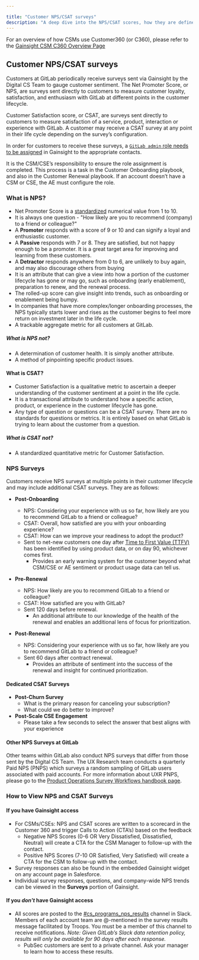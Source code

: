 ```yaml
---

title: "Customer NPS/CSAT surveys"
description: "A deep dive into the NPS/CSAT scores, how they are defined and calculated."
---
```








For an overview of how CSMs use Customer360 (or C360), please refer to the [Gainsight CSM C360 Overview Page](/handbook/customer-success/csm/gainsight/c360-overview)

## Customer NPS/CSAT surveys

Customers at GitLab periodically receive surveys sent via Gainsight by the Digital CS Team to gauge customer sentiment. The Net Promoter Score, or NPS, are surveys sent directly to customers to measure customer loyalty, satisfaction, and enthusiasm with GitLab at different points in the customer lifecycle.

Customer Satisfaction score, or CSAT, are surveys sent directly to customers to measure satisfaction of a service, product, interaction or experience with GitLab. A customer may receive a CSAT survey at any point in their life cycle depending on the survey’s configuration.

In order for customers to receive these surveys, a [`GitLab admin` role needs to be assigned](/handbook/sales/field-operations/customer-success-operations/cs-ops-programs/#gitlab-admin-contacts) in Gainsight to the appropriate contacts.

It is the CSM/CSE’s responsibility to ensure the role assignment is completed. This process is a task in the Customer Onboarding playbook, and also in the Customer Renewal playbook. If an account doesn’t have a CSM or CSE, the AE must configure the role.

### What is NPS?

- Net Promoter Score is a [standardized](https://en.wikipedia.org/wiki/Net_promoter_score) numerical value from 1 to 10.
- It is always one question - "How likely are you to recommend (company) to a friend or colleague?"
- A **Promoter** responds with a score of 9 or 10 and can signify a loyal and enthusiastic customer.
- A **Passive** responds with 7 or 8. They are satisfied, but not happy enough to be a promoter. It is a great target area for improving and learning from these customers.
- A **Detractor** responds anywhere from 0 to 6, are unlikely to buy again, and may also discourage others from buying
- It is an attribute that can give a view into how a portion of the customer lifecycle has gone or may go, such as onboarding (early enablement), preparation to renew, and the renewal process.
- The rolled-up score can give insight into trends, such as onboarding or enablement being bumpy.
- In companies that have more complex/longer onboarding processes, the NPS typically starts lower and rises as the customer begins to feel more return on investment later in the life cycle.
- A trackable aggregate metric for all customers at GitLab.

##### What is NPS not?

- A determination of customer health. It is simply another attribute.
- A method of pinpointing specific product issues.

#### What is CSAT?

- Customer Satisfaction is a qualitative metric to ascertain a deeper understanding of the customer sentiment at a point in the life cycle.
- It is a transactional attribute to understand how a specific action, product, or experience in the customer lifecycle has gone.
- Any type of question or questions can be a CSAT survey. There are no standards for questions or metrics. It is entirely based on what GitLab is trying to learn about the customer from a question.

##### What is CSAT not?

- A standardized quantitative metric for Customer Satisfaction.


### NPS Surveys

Customers receive NPS surveys at multiple points in their customer lifecycle and may include additional CSAT surveys. They are as follows:

- **Post-Onboarding**  
   - NPS: Considering your experience with us so far, how likely are you to recommend GitLab to a friend or colleague?
   - CSAT: Overall, how satisfied are you with your onboarding experience?
   - CSAT: How can we improve your readiness to adopt the product?
   - Sent to net-new customers one day after [Time to First Value (TTFV)](/handbook/customer-success/csm/onboarding/#time-to-first-value) has been identified by using product data, or on day 90, whichever comes first.
      - Provides an early warning system for the customer beyond what CSM/CSE or AE sentiment or product usage data can tell us.

- **Pre-Renewal**
   - NPS: How likely are you to recommend GitLab to a friend or colleague?
   - CSAT: How satisfied are you with GitLab?
   - Sent 120 days before renewal.
      - An additional attribute to our knowledge of the health of the renewal and enables an additional lens of focus for prioritization.

- **Post-Renewal**
   - NPS: Considering your experience with us so far, how likely are you to recommend GitLab to a friend or colleague?
   - Sent 60 days after contract renewal.
      - Provides an attribute of sentiment into the success of the renewal and insight for continued prioritization.


#### Dedicated CSAT Surveys

- **Post-Churn Survey**
   - What is the primary reason for canceling your subscription?
   - What could we do better to improve?
- **Post-Scale CSE Engagement**
   - Please take a few seconds to select the answer that best aligns with your experience


#### Other NPS Surveys at GitLab

Other teams within GitLab also conduct NPS surveys that differ from those sent by the Digital CS Team. The UX Research team conducts a quarterly Paid NPS (PNPS) which surveys a random sampling of GitLab users associated with paid accounts. For more information about UXR PNPS, please go to the [Product Operations Survey Workflows handbook page](/handbook/product/product-operations/surveys/workflows/#paid-nps-survey-pnps).

### How to View NPS and CSAT Surveys

#### If you have Gainsight access

- For CSMs/CSEs: NPS and CSAT scores are written to a scorecard in the Customer 360 and trigger Calls to Action (CTA’s) based on the feedback
   - Negative NPS Scores (0-6 OR Very Dissatisfied, Dissatisfied, Neutral) will create a CTA for the CSM Manager to follow-up with the contact.
   - Positive NPS Scores (7-10 OR Satisfied, Very Satisfied) will create a CTA for the CSM to follow-up with the contact.
- Survey responses can also be found in the embedded Gainsight widget on any account page in Salesforce.
- Individual survey responses, questions, and company-wide NPS trends can be viewed in the <b>Surveys</b> portion of Gainsight.

#### If you *don't* have Gainsight access

- All scores are posted to the [#cs_programs_nps_results](https://gitlab.slack.com/archives/C022XR11MJA) channel in Slack. Members of each account team are @-mentioned in the survey results message facilitated by Troops. You must be a member of this channel to receive notifications. *Note: Given GitLab’s Slack data retention policy, results will only be available for 90 days after each response.*
   - PubSec customers are sent to a private channel. Ask your manager to learn how to access these results.
